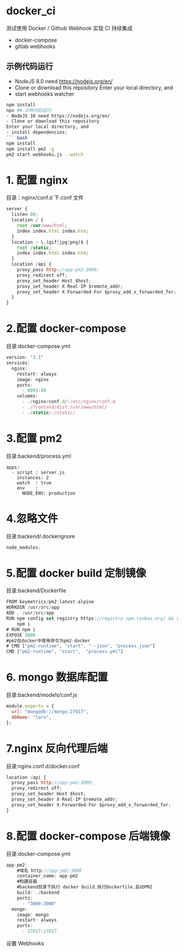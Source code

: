 # docker_ci

测试使用 Docker / Github Webhook 实现 CI 持续集成

- docker-compose
- gitlab webhooks

## 示例代码运行

- NodeJS 8.0 need https://nodejs.org/en/
- Clone or download this repository
  Enter your local directory, and
- start webhooks watcher

````bash
npm install
npx ## 示例代码运行
- NodeJS 10 need https://nodejs.org/en/
- Clone or download this repository
Enter your local directory, and
- install dependencies:
``` bash
npm install
npm install pm2 -g
pm2 start webhooks.js --watch

````

# 1. 配置 nginx

目录：nginx/conf.d 下.conf 文件

```javascript
server {
  listen 80;
  location / {
    root /var/www/html;
    index index.html index.htm;
  }
  location ~ \.(gif|jpg|png)$ {
    root /static;
    index index.html index.htm;
  }
  location /api {
    proxy_pass http://app-pm2:3000;
    proxy_redirect off;
    proxy_set_header Host $host;
    proxy_set_header X-Real-IP $remote_addr;
    proxy_set_header X-Forwarded-For $proxy_add_x_forwarded_for;
  }
}

```

# 2.配置 docker-compose

目录:docker-compose.yml

```javascript
version: "3.1"
services:
  nginx:
    restart: always
    image: nginx
    ports:
      - 8091:80
    volumes:
      - ./nginx/conf.d/:/etc/nginx/conf.d
      - ./frontend/dist:/var/www/html/
      - ./static/:/static/
```

# 3.配置 pm2

目录:backend/process.yml

```javescript
apps:
  - script : server.js
    instances: 2
    watch  : true
    env    :
      NODE_ENV: production
```

# 4.忽略文件

目录:backend/.dockerignore

```javascript
node_modules;
```

# 5.配置 docker build 定制镜像

目录:backend/Dockerfile

```javascript
FROM keymetrics/pm2:latest-alpine
WORKDIR /usr/src/app
ADD . /usr/src/app
RUN npm config set registry https://registry.npm.taobao.org/ && \
    npm i
# RUN npm i
EXPOSE 3000
#pm2在docker中使用命令为pm2-docker
# CMD ["pm2-runtime", "start", "--json", "process.json"]
CMD ["pm2-runtime", "start",  "process.yml"]
```

# 6. mongo 数据库配置

目录:backend/models/conf.js

```javascript
module.exports = {
  url: "mongodb://mongo:27017",
  dbName: "taro",
};
```

# 7.nginx 反向代理后端

目录:nginx.conf.d/docker.conf

```javascript
location /api {
  proxy_pass http://app-pm2:3000;
  proxy_redirect off;
  proxy_set_header Host $host;
  proxy_set_header X-Real-IP $remote_addr;
  proxy_set_header X-Forwarded-For $proxy_add_x_forwarded_for;
}
```

# 8.配置 docker-compose 后端镜像

目录:docker-compose.yml

```javascript
app-pm2:
    #域名 http://app-pm2:3000
    container_name: app-pm2
    #构建容器
    #backend目录下执行 docker build,执行Dockerfile,启动PM2
    build: ./backend
    ports:
      - "3000:3000"
  mongo:
    image: mongo
    restart: always
    ports:
      - 27017:27017
```

设置 Webhooks
